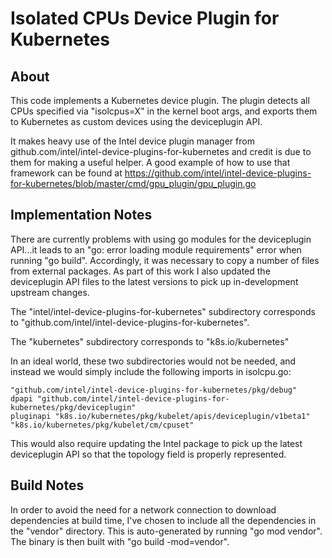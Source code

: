 # Isolated CPUs Device Plugin for Kubernetes

## About

This code implements a Kubernetes device plugin.  The plugin detects all CPUs
specified via "isolcpus=X" in the kernel boot args, and exports them to
Kubernetes as custom devices using the deviceplugin API.

It makes heavy use of the Intel device plugin manager from github.com/intel/intel-device-plugins-for-kubernetes
and credit is due to them for making a useful helper.  A good example of how
to use that framework can be found at
https://github.com/intel/intel-device-plugins-for-kubernetes/blob/master/cmd/gpu_plugin/gpu_plugin.go



## Implementation Notes

There are currently problems with using go modules for the deviceplugin API...it
leads to an "go: error loading module requirements" error when running "go build".
Accordingly, it was necessary to copy a number of files from external packages.
As part of this work I also updated the deviceplugin API files to the latest
versions to pick up in-development upstream changes.


The "intel/intel-device-plugins-for-kubernetes" subdirectory corresponds to
"github.com/intel/intel-device-plugins-for-kubernetes".

The "kubernetes" subdirectory corresponds to "k8s.io/kubernetes"

In an ideal world, these two subdirectories would not be needed, and instead we
would simply include the following imports in isolcpu.go:

	"github.com/intel/intel-device-plugins-for-kubernetes/pkg/debug"
	dpapi "github.com/intel/intel-device-plugins-for-kubernetes/pkg/deviceplugin"
	pluginapi "k8s.io/kubernetes/pkg/kubelet/apis/deviceplugin/v1beta1"
	"k8s.io/kubernetes/pkg/kubelet/cm/cpuset"

This would also require updating the Intel package to pick up the latest
deviceplugin API so that the topology field is properly represented.

## Build Notes
In order to avoid the need for a network connection to download dependencies
at build time, I've chosen to include all the dependencies in the "vendor"
directory.  This is auto-generated by running "go mod vendor".  The binary
is then built with "go build -mod=vendor".
